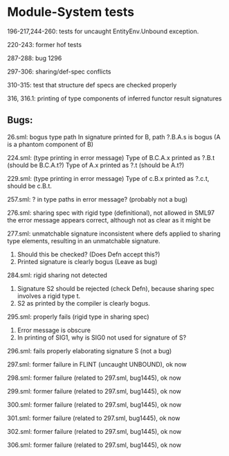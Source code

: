 # Module-System tests

196-217,244-260: tests for uncaught EntityEnv.Unbound exception.

220-243: former hof tests

287-288: bug 1296

297-306: sharing/def-spec conflicts

310-315: test that structure def specs are checked properly

316, 316.1: printing of type components of inferred functor result
            signatures

## Bugs:

26.sml: bogus type path
  In signature printed for B, path ?.B.A.s is bogus (A is a phantom
  component of B)

224.sml: (type printing in error message)
  Type of B.C.A.x printed as ?.B.t (should be B.C.A.t?)
  Type of A.x printed as ?.t (should be A.t?)

229.sml: (type printing in error message)
  Type of c.B.x printed as ?.c.t, should be c.B.t.

257.sml: ? in type paths in error message?  (probably not a bug)

276.sml: sharing spec with rigid type (definitional), not allowed in SML97
   the error message appears correct, although not as clear as
   it might be

277.sml: unmatchable signature
   inconsistent where defs applied to sharing type elements, resulting
   in an unmatchable signature.
   1. Should this be checked?  (Does Defn accept this?)
   2. Printed signature is clearly bogus
   (Leave as bug)

284.sml: rigid sharing not detected
   1. Signature S2 should be rejected (check Defn), because sharing spec
      involves a rigid type t.
   2. S2 as printed by the compiler is clearly bogus.

295.sml: properly fails (rigid type in sharing spec)
   1. Error message is obscure
   2. In printing of SIG1, why is SIG0 not used for signature of S?

296.sml: fails properly elaborating signature S (not a bug)

297.sml: former failure in FLINT (uncaught UNBOUND), ok now

298.sml: former failure (related to 297.sml, bug1445), ok now

299.sml: former failure (related to 297.sml, bug1445), ok now

300.sml: former failure (related to 297.sml, bug1445), ok now

301.sml: former failure (related to 297.sml, bug1445), ok now

302.sml: former failure (related to 297.sml, bug1445), ok now

306.sml: former failure (related to 297.sml, bug1445), ok now
